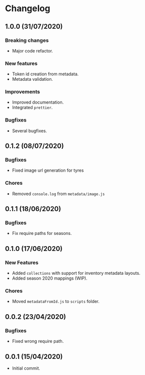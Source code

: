 # Changelog

## 1.0.0 (31/07/2020)

### Breaking changes
 * Major code refactor.

### New features
 * Token id creation from metadata.
 * Metadata validation.

### Improvements
 * Improved documentation.
 * Integrated `prettier`.

### Bugfixes
* Several bugfixes.

## 0.1.2 (08/07/2020)

### Bugfixes
* Fixed image url generation for tyres

### Chores
* Removed `console.log` from `metadata/image.js`

## 0.1.1 (18/06/2020)

### Bugfixes
* Fix require paths for seasons.

## 0.1.0 (17/06/2020)

### New Features
* Added `collections` with support for inventory metadata layouts.
* Added season 2020 mappings (WIP).

### Chores
 * Moved `metadataFromId.js` to `scripts` folder.

## 0.0.2 (23/04/2020)

### Bugfixes
* Fixed wrong require path.

## 0.0.1 (15/04/2020)
* Initial commit.
